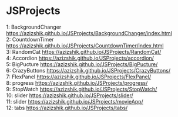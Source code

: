 # JSProjects

1: BackgroundChanger https://azizshik.github.io/JSProjects/BackgroundChanger/index.html <br>
2: CountdownTimer https://azizshik.github.io/JSProjects/CountdownTimer/index.html <br>
3: RandomCat https://azizshik.github.io/JSProjects/RandomCat/ <br>
4: Accordion https://azizshik.github.io/JSProjects/accordion/ <br>
5: BigPucture https://azizshik.github.io/JSProjects/BigPucture/ <br>
6: CrazyButtons https://azizshik.github.io/JSProjects/CrazyButtons/ <br>
7: FlexPanel https://azizshik.github.io/JSProjects/FlexPanel/ <br>
8: progress https://azizshik.github.io/JSProjects/progress/ <br>
9: StopWatch https://azizshik.github.io/JSProjects/StopWatch/ <br>
10: slider https://azizshik.github.io/JSProjects/slider/ <br>
11: slider https://azizshik.github.io/JSProjects/movieApp/ <br>
12: tabs https://azizshik.github.io/JSProjects/tabs/ <br>
